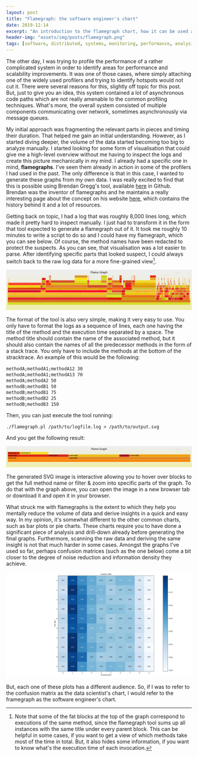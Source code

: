 ```yaml
---
layout: post
title: "Flamegraph: the software engineer's chart"
date: 2019-12-14
excerpt: "An introduction to the flamegraph chart, how it can be used and why it can be extremely useful to a software engineer"
header-img: "assets/img/posts/flamegraph.png"
tags: [software, distributed, systems, monitoring, performance, analysis, profiling]
---
```


The other day, I was trying to profile the performance of a rather complicated system in order to identify areas for performance and scalability improvements. It was one of those cases, where simply attaching one of the widely used profilers and trying to identify hotspots would not cut it. There were several reasons for this, slightly off topic for this post. But, just to give you an idea, this system contained a lot of asynchronous code paths which are not really amenable to the common  profiling techniques. What's more, the overall system consisted of multiple components communicating over network, sometimes asynchronously via message queues.

My initial approach was fragmenting the relevant parts in pieces and timing their duration. That helped me gain an initial understanding. However, as I started diving deeper, the volume of the data started becoming too big to analyze manually. I started looking for some form of visualisation that could give me a high-level overview without me having to inspect the logs and create this picture mechanically in my mind. I already had a specific one in mind, **flamegraphs**. I've seen them already in action in some of the profilers I had used in the past. The only difference is that in this case, I wanted to generate these graphs from my own data. I was really excited to find that this is possible using Brendan Gregg's tool, available [here](https://github.com/brendangregg/FlameGraph) in Github. Brendan was the inventor of flamegraphs and he maintains a really interesting page about the concept on his website [here](http://www.brendangregg.com/flamegraphs.html), which contains the history behind it and a lot of resources.

Getting back on topic, I had a log that was roughly 8,000 lines long, which made it pretty hard to inspect manually. I just had to transform it in the form that tool expected to generate a flamegraph out of it. It took me roughly 10 minutes to write a script to do so and I could have my flamegraph, which you can see below. Of course, the method names have been redacted to protect the suspects. As you can see, that visualisation was a lot easier to parse. After identifying specific parts that looked suspect, I could always switch back to the raw log data for a more fine-grained view[^1]. 

![Patterns](../assets/img/posts/flamegraph.png)

The format of the tool is also very simple, making it very easy to use. You only have to format the logs as a sequence of lines, each one having the title of the method and the execution time separated by a space. The method title should contain the name of the associated method, but it should also contain the names of all the predecessor methods in the form of a stack trace. You only have to include the methods at the bottom of the stracktrace. An example of this would be the following:

```
methodA;methodA1;methodA12 30
methodA;methodA1;methodA13 70
methodA;methodA2 50
methodB;methodB1 50
methodB;methodB1 75
methodB;methodB2 25
methodB;methodB3 150
```

Then, you can just execute the tool running:

```
./flamegraph.pl /path/to/logfile.log > /path/to/output.svg
```

And you get the following result:

![Patterns](../assets/img/posts/flamegraph.svg)

The generated SVG image is interactive allowing you to hover over blocks to get the full method name or filter & zoom into specific parts of the graph. To do that with the graph above, you can open the image in a new browser tab or download it and open it in your browser.

What struck me with flamegraphs is the extent to which they help you mentally reduce the volume of data and derive insights in a quick and easy way. In my opinion, it's somewhat different to the other common charts, such as bar plots or pie charts. These charts require you to have done a significant piece of analysis and drill-down already before generating the final graphs. Furthermore, scanning the raw data and deriving the same insight is not that much harder in some cases. Amongst the graphs I've used so far, perhaps confusion matrices (such as the one below) come a bit closer to the degree of noise reduction and information density they achieve.

![Patterns](../assets/img/posts/confusion_matrix.png)

But, each one of these plots has a different audience. So, if I was to refer to the confusion matrix as the data scientist's chart, I would refer to the framegraph as the software engineer's chart. 


[^1]: Note that some of the fat blocks at the top of the graph correspond to executions of the same method, since the flamegraph tool sums up all instances with the same title under every parent block. This can be helpful in some cases, if you want to get a view of which methods take most of the time in total. But, it also hides some information, if you want to know what's the execution time of each invocation.
